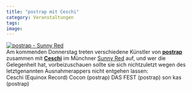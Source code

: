 ```yaml
---
title: "postrap mit Ceschi"
category: Veranstaltungen
tags: 
image: 
---
```


[![](http://sphotos.ak.fbcdn.net/hphotos-ak-ash2/hs323.ash2/60288_137895542923923_119356024777875_186506_4206743_n.jpg "postrap - Sunny Red")](http://www.facebook.com/event.php?eid=109194222473280&index=1)  
Am kommenden Donnerstag treten verschiedene Künstler von **[postrap](http://www.postrap.de)** zusammen mit [**Ceschi**](http://www.myspace.com/ceschiramos) im Münchner [Sunny Red](http://www.facebook.com/event.php?eid=109194222473280&index=1) auf, und wer die Gelegenheit hat, vorbeizuschauen sollte sie sich nichtzuletzt wegen des letztgenannten Ausnahmerappers nicht entgehen lassen:  
Ceschi (Equinox Record)
Cocon (postrap)
DAS FEST (postrap)
son kas (postrap)